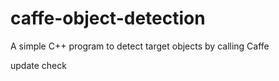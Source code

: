 # caffe-object-detection
A simple C++ program to detect target objects by calling Caffe

update check
